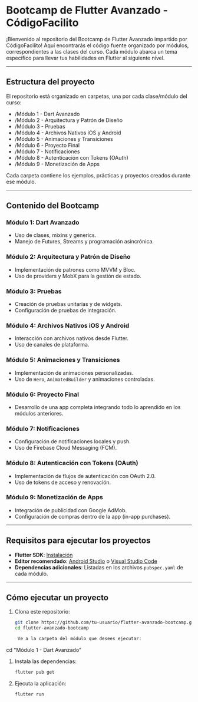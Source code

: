 # Bootcamp de Flutter Avanzado - CódigoFacilito

¡Bienvenido al repositorio del Bootcamp de Flutter Avanzado impartido por CódigoFacilito! Aquí encontrarás el código fuente organizado por módulos, correspondientes a las clases del curso. Cada módulo abarca un tema específico para llevar tus habilidades en Flutter al siguiente nivel.

---

## Estructura del proyecto

El repositorio está organizado en carpetas, una por cada clase/módulo del curso:

- /Módulo 1 - Dart Avanzado
- /Módulo 2 - Arquitectura y Patrón de Diseño
- /Módulo 3 - Pruebas
- /Módulo 4 - Archivos Nativos iOS y Android
- /Módulo 5 - Animaciones y Transiciones
- /Módulo 6 - Proyecto Final
- /Módulo 7 - Notificaciones
- /Módulo 8 - Autenticación con Tokens (OAuth)
- /Módulo 9 - Monetización de Apps


Cada carpeta contiene los ejemplos, prácticas y proyectos creados durante ese módulo.

---

## Contenido del Bootcamp

### Módulo 1: Dart Avanzado
- Uso de clases, mixins y generics.
- Manejo de Futures, Streams y programación asincrónica.

### Módulo 2: Arquitectura y Patrón de Diseño
- Implementación de patrones como MVVM y Bloc.
- Uso de providers y MobX para la gestión de estado.

### Módulo 3: Pruebas
- Creación de pruebas unitarias y de widgets.
- Configuración de pruebas de integración.

### Módulo 4: Archivos Nativos iOS y Android
- Interacción con archivos nativos desde Flutter.
- Uso de canales de plataforma.

### Módulo 5: Animaciones y Transiciones
- Implementación de animaciones personalizadas.
- Uso de `Hero`, `AnimatedBuilder` y animaciones controladas.

### Módulo 6: Proyecto Final
- Desarrollo de una app completa integrando todo lo aprendido en los módulos anteriores.

### Módulo 7: Notificaciones
- Configuración de notificaciones locales y push.
- Uso de Firebase Cloud Messaging (FCM).

### Módulo 8: Autenticación con Tokens (OAuth)
- Implementación de flujos de autenticación con OAuth 2.0.
- Uso de tokens de acceso y renovación.

### Módulo 9: Monetización de Apps
- Integración de publicidad con Google AdMob.
- Configuración de compras dentro de la app (in-app purchases).

---

## Requisitos para ejecutar los proyectos

- **Flutter SDK**: [Instalación](https://flutter.dev/docs/get-started/install)
- **Editor recomendado**: [Android Studio](https://developer.android.com/studio) o [Visual Studio Code](https://code.visualstudio.com/)
- **Dependencias adicionales**: Listadas en los archivos `pubspec.yaml` de cada módulo.

---

## Cómo ejecutar un proyecto

1. Clona este repositorio:
   ```sh
   git clone https://github.com/tu-usuario/flutter-avanzado-bootcamp.git
   cd flutter-avanzado-bootcamp

    Ve a la carpeta del módulo que desees ejecutar:

cd "Módulo 1 - Dart Avanzado"

1. Instala las dependencias:
   ```sh
   flutter pub get

2. Ejecuta la aplicación:
      ```sh
      flutter run
